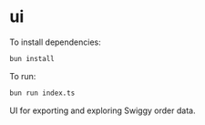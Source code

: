 # ui

To install dependencies:

```bash
bun install
```

To run:

```bash
bun run index.ts
```

UI for exporting and exploring Swiggy order data.
